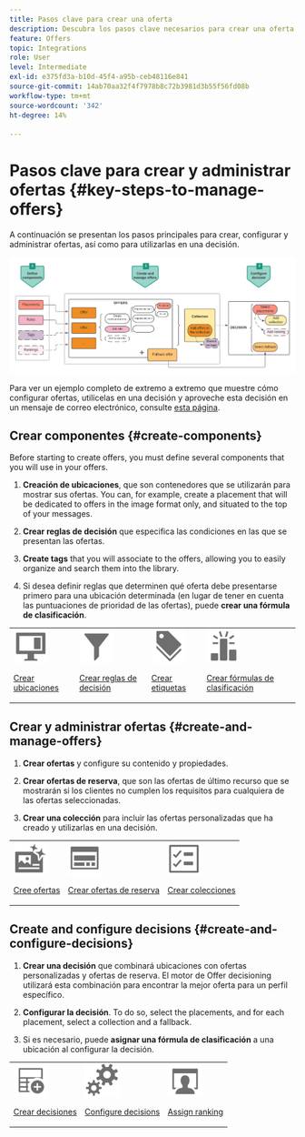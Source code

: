 ```yaml
---
title: Pasos clave para crear una oferta
description: Descubra los pasos clave necesarios para crear una oferta
feature: Offers
topic: Integrations
role: User
level: Intermediate
exl-id: e375fd3a-b10d-45f4-a95b-ceb48116e841
source-git-commit: 14ab70aa32f4f7978b8c72b3981d3b55f56fd08b
workflow-type: tm+mt
source-wordcount: '342'
ht-degree: 14%

---
```


# Pasos clave para crear y administrar ofertas {#key-steps-to-manage-offers}

A continuación se presentan los pasos principales para crear, configurar y administrar ofertas, así como para utilizarlas en una decisión.

![](../assets/offer-create-manage-process.png)

Para ver un ejemplo completo de extremo a extremo que muestre cómo configurar ofertas, utilícelas en una decisión y aproveche esta decisión en un mensaje de correo electrónico, consulte [esta página](../offers-e2e.md).

## Crear componentes {#create-components}

Before starting to create offers, you must define several components that you will use in your offers.

1. **Creación de ubicaciones**, que son contenedores que se utilizarán para mostrar sus ofertas. You can, for example, create a placement that will be dedicated to offers in the image format only, and situated to the top of your messages.

1. **Crear reglas de decisión** que especifica las condiciones en las que se presentan las ofertas.

1. **Create tags** that you will associate to the offers, allowing you to easily organize and search them into the library.

1. Si desea definir reglas que determinen qué oferta debe presentarse primero para una ubicación determinada (en lugar de tener en cuenta las puntuaciones de prioridad de las ofertas), puede **crear una fórmula de clasificación**.

<table>
<tr>
<td><img src="../../assets/do-not-localize/icon-placement.svg" width="60px"><p><a href="../offer-library/creating-placements.md">Crear ubicaciones</a></p></td>
<td><img src="../../assets/do-not-localize/icon-rules.svg" width="60px"><p><a href="../offer-library/creating-decision-rules.md">Crear reglas de decisión</a></p></td>
<td><img src="../../assets/do-not-localize/icon-tags.svg" width="60px"><p><a href="../offer-library/creating-tags.md">Crear etiquetas</a></p></td>
<td><img src="../../assets/do-not-localize/icon-ranking.svg" width="60px"><p><a href="../offer-library/create-ranking-formulas.md">Crear fórmulas de clasificación</a></p></td>
</table>

## Crear y administrar ofertas {#create-and-manage-offers}

1. **Crear ofertas** y configure su contenido y propiedades.

1. **Crear ofertas de reserva**, que son las ofertas de último recurso que se mostrarán si los clientes no cumplen los requisitos para cualquiera de las ofertas seleccionadas.

1. **Crear una colección** para incluir las ofertas personalizadas que ha creado y utilizarlas en una decisión.

<table>
<tr>
<td><img src="../../assets/do-not-localize/icon-offer.svg" width="60px"><p><a href="../offer-library/creating-personalized-offers.md">Cree ofertas</a></p></td>
<td><img src="../../assets/do-not-localize/icon-fallback.svg" width="60px"><p><a href="../offer-library/creating-fallback-offers.md">Crear ofertas de reserva</a></p></td>
<td><img src="../../assets/do-not-localize/icon-collection.svg" width="60px"><p><a href="../offer-library/creating-collections.md">Crear colecciones</a></p></td></tr>
</table>

## Create and configure decisions {#create-and-configure-decisions}

1. **Crear una decisión** que combinará ubicaciones con ofertas personalizadas y ofertas de reserva. El motor de Offer decisioning utilizará esta combinación para encontrar la mejor oferta para un perfil específico.

1. **Configurar la decisión**. To do so, select the placements, and for each placement, select a collection and a fallback.

1. Si es necesario, puede **asignar una fórmula de clasificación** a una ubicación al configurar la decisión.

<table>
<tr>
<td><img src="../../assets/do-not-localize/icon-decision.svg" width="60px"><p><a href="../offer-activities/create-offer-activities.md">Crear decisiones</a></p></td>
<td><img src="../../assets/do-not-localize/icon-configure-decision.svg" width="60px"><p><a href="../offer-activities/create-offer-activities.md#add-offers">Configure decisions</a></p></td>
<td><img src="../../assets/do-not-localize/icon-assign-ranking.svg" width="60px"><p><a href="../offer-activities/configure-offer-selection.md#assign-ranking-formula">Assign ranking</a></p></td>
</tr>
</table>
